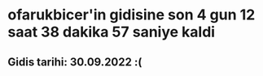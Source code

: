 # ofarukbicer'in gidisine son 4 gun 12 saat 38 dakika 57 saniye kaldi

## Gidis tarihi: 30.09.2022 :(